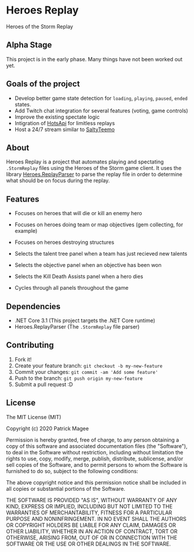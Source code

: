 # Heroes Replay

Heroes of the Storm Replay

## Alpha Stage

This project is in the early phase. Many things have not been worked out yet.

## Goals of the project

- Develop better game state detection for `loading`, `playing`, `paused`, `ended` states.
- Add Twitch chat integration for several features (voting, game controls)
- Improve the existing spectate logic
- Intigration of [HotsApi](http://hotsapi.net/) for limitless replays
- Host a 24/7 stream similar to [SaltyTeemo](https://www.twitch.tv/saltyteemo)

## About

Heroes Replay is a project that automates playing and spectating `.StormReplay` files using the Heroes of the Storm game client. 
It uses the library [Heroes.ReplayParser](https://github.com/barrett777/Heroes.ReplayParser) to parse the replay file in order to determine what should be on focus during the replay.

## Features

- Focuses on heroes that will die or kill an enemy hero
- Focuses on heroes doing team or map objectives (gem collecting, for example)
- Focuses on heroes destroying structures

- Selects the talent tree panel when a team has just recieved new talents
- Selects the objective panel when an objective has been won
- Selects the Kill Death Assists panel when a hero dies
- Cycles through all panels throughout the game

## Dependencies

- .NET Core 3.1 (This project targets the .NET Core runtime)
- Heroes.ReplayParser (The `.StormReplay` file parser)

## Contributing

1. Fork it!
2. Create your feature branch: `git checkout -b my-new-feature`
3. Commit your changes: `git commit -am 'Add some feature'`
4. Push to the branch: `git push origin my-new-feature`
5. Submit a pull request :D

## License
 
The MIT License (MIT)

Copyright (c) 2020 Patrick Magee

Permission is hereby granted, free of charge, to any person obtaining a copy of this software and associated documentation files (the "Software"), to deal in the Software without restriction, including without limitation the rights to use, copy, modify, merge, publish, distribute, sublicense, and/or sell copies of the Software, and to permit persons to whom the Software is furnished to do so, subject to the following conditions:

The above copyright notice and this permission notice shall be included in all copies or substantial portions of the Software.

THE SOFTWARE IS PROVIDED "AS IS", WITHOUT WARRANTY OF ANY KIND, EXPRESS OR IMPLIED, INCLUDING BUT NOT LIMITED TO THE WARRANTIES OF MERCHANTABILITY, FITNESS FOR A PARTICULAR PURPOSE AND NONINFRINGEMENT. IN NO EVENT SHALL THE AUTHORS OR COPYRIGHT HOLDERS BE LIABLE FOR ANY CLAIM, DAMAGES OR OTHER LIABILITY, WHETHER IN AN ACTION OF CONTRACT, TORT OR OTHERWISE, ARISING FROM, OUT OF OR IN CONNECTION WITH THE SOFTWARE OR THE USE OR OTHER DEALINGS IN THE SOFTWARE.
